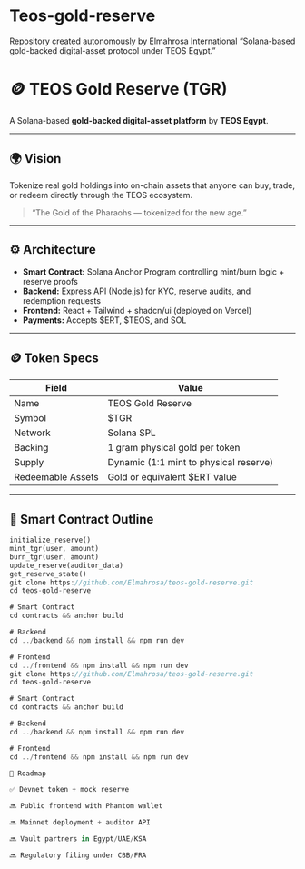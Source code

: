 # Teos-gold-reserve
Repository created autonomously  by Elmahrosa International
“Solana-based gold-backed digital-asset protocol under TEOS Egypt.”
# 🪙 TEOS Gold Reserve (TGR)

A Solana-based **gold-backed digital-asset platform** by **TEOS Egypt**.

---

## 🌍 Vision
Tokenize real gold holdings into on-chain assets that anyone can buy, trade, or redeem directly through the TEOS ecosystem.

> “The Gold of the Pharaohs — tokenized for the new age.”

---

## ⚙️ Architecture
- **Smart Contract:** Solana Anchor Program controlling mint/burn logic + reserve proofs  
- **Backend:** Express API (Node.js) for KYC, reserve audits, and redemption requests  
- **Frontend:** React + Tailwind + shadcn/ui (deployed on Vercel)  
- **Payments:** Accepts $ERT, $TEOS, and SOL  

---

## 🪙 Token Specs
| Field | Value |
|-------|-------|
| Name | TEOS Gold Reserve |
| Symbol | $TGR |
| Network | Solana SPL |
| Backing | 1 gram physical gold per token |
| Supply | Dynamic (1:1 mint to physical reserve) |
| Redeemable Assets | Gold or equivalent $ERT value |

---

## 🧱 Smart Contract Outline
```rust
initialize_reserve()
mint_tgr(user, amount)
burn_tgr(user, amount)
update_reserve(auditor_data)
get_reserve_state()
git clone https://github.com/Elmahrosa/teos-gold-reserve.git
cd teos-gold-reserve

# Smart Contract
cd contracts && anchor build

# Backend
cd ../backend && npm install && npm run dev

# Frontend
cd ../frontend && npm install && npm run dev
git clone https://github.com/Elmahrosa/teos-gold-reserve.git
cd teos-gold-reserve

# Smart Contract
cd contracts && anchor build

# Backend
cd ../backend && npm install && npm run dev

# Frontend
cd ../frontend && npm install && npm run dev

🧩 Roadmap

✅ Devnet token + mock reserve

🔜 Public frontend with Phantom wallet

🔜 Mainnet deployment + auditor API

🔜 Vault partners in Egypt/UAE/KSA

🔜 Regulatory filing under CBB/FRA
